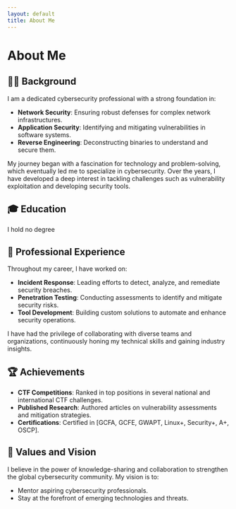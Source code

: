 ```yaml
---
layout: default
title: About Me
---
```


# About Me


## 🧑‍💻 **Background**
I am a dedicated cybersecurity professional with a strong foundation in:
- **Network Security**: Ensuring robust defenses for complex network infrastructures.
- **Application Security**: Identifying and mitigating vulnerabilities in software systems.
- **Reverse Engineering**: Deconstructing binaries to understand and secure them.

My journey began with a fascination for technology and problem-solving, which eventually led me to specialize in cybersecurity. Over the years, I have developed a deep interest in tackling challenges such as vulnerability exploitation and developing security tools.

## 🎓 **Education**
I hold no degree

## 💼 **Professional Experience**
Throughout my career, I have worked on:
- **Incident Response**: Leading efforts to detect, analyze, and remediate security breaches.
- **Penetration Testing**: Conducting assessments to identify and mitigate security risks.
- **Tool Development**: Building custom solutions to automate and enhance security operations.

I have had the privilege of collaborating with diverse teams and organizations, continuously honing my technical skills and gaining industry insights.

## 🏆 **Achievements**
- **CTF Competitions**: Ranked in top positions in several national and international CTF challenges.
- **Published Research**: Authored articles on vulnerability assessments and mitigation strategies.
- **Certifications**: Certified in [GCFA, GCFE, GWAPT, Linux+, Security+, A+, OSCP].

## 🌟 **Values and Vision**
I believe in the power of knowledge-sharing and collaboration to strengthen the global cybersecurity community. My vision is to:
- Mentor aspiring cybersecurity professionals.
- Stay at the forefront of emerging technologies and threats.